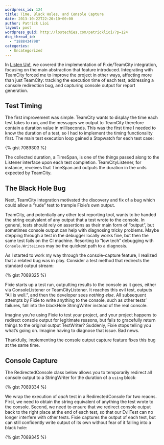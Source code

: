 ```yaml
---
wordpress_id: 124
title: Time, Black Holes, and Console Capture
date: 2013-10-22T22:20:10+00:00
author: Patrick Lioi
layout: post
wordpress_guid: http://lostechies.com/patricklioi/?p=124
dsq_thread_id:
  - "1888434798"
categories:
  - Uncategorized
---
```

In [Listen Up!](https://lostechies.com/patricklioi/2013/10/21/listen-up/), we covered the implementation of Fixie/TeamCity integration, focusing on the main abstraction that feature introduced. Integrating with TeamCity forced me to improve the project in other ways, affecting more than just TeamCity: tracking the execution time of each test, addressing a console redirection bug, and capturing console output for report generation.

## Test Timing

The first improvement was simple. TeamCity wants to display the time each test takes to run, and the messages we output to TeamCity therefore contain a duration value in milliseconds. This was the first time I needed to know the duration of a test, so I had to implement the timing functionality first. The main test execution loop gained a Stopwatch for each test case:

{% gist 7089303 %}

The collected duration, a TimeSpan, is one of the things passed along to the Listener interface upon each test completion. TeamCityListener, for instance, receives that TimeSpan and outputs the duration in the units expected by TeamCity.

## The Black Hole Bug

Next, TeamCity integration motivated the discovery and fix of a bug which could allow a &#8220;rude&#8221; test to trample Fixie&#8217;s own output.

TeamCity, and potentially any other test reporting tool, wants to be handed the string equivalent of any output that a test wrote to the console. In general, tests should rely on assertions as their main form of &#8220;output&#8221;, but sometimes console output can help with diagnosing tricky problems. Maybe stepping through a test in the debugger locally works fine, but then the same test fails on the CI machine. Resorting to &#8220;low tech&#8221; debugging with `Console.WriteLine`s may be the quickest path to a diagnosis.

As I started to work my way through the console-capture feature, I realized that a related bug was in play. Consider a test method that redirects the standard output stream:

{% gist 7089325 %}

Fixie starts up a test run, outputting results to the console as it goes, either via ConsoleListener or TeamCityListener. It reaches this evil test, outputs &#8220;All is well.&#8221;, and then the developer sees _nothing else_. All subsequent attempts by Fixie to write anything to the console, such as other tests&#8217; failures, fall into the blackHole StringWriter instead of the real console.

Imagine you&#8217;re using Fixie to test your project, and your project happens to redirect console output for legitimate reasons, but fails to gracefully return things to the original output TextWriter? Suddenly, Fixie stops telling you what&#8217;s going on. Imagine having to diagnose that issue. Bad news.

Thankfully, implementing the console output capture feature fixes this bug at the same time.

## Console Capture

The RedirectedConsole class below allows you to temporarily redirect all console output to a StringWriter for the duration of a `using` block:

{% gist 7089334 %}

We wrap the execution of _each_ test in a RedirectedConsole for two reaons. First, we need to obtain the string equivalent of anything the test wrote to the console. Second, we need to ensure that we redirect console output back to the right place at the end of each test, so that our EvilTest can no longer interfere with other tests. Fixie captures the output of each test, but can still confidently write output of its own without fear of it falling into a black hole:

{% gist 7089345 %}